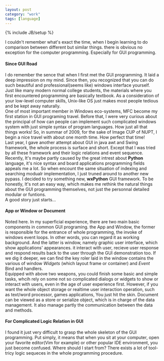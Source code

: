 ```yaml
---
layout: post
category: "work"
tags: [language]
---
```

{% include JB/setup %}

I couldn't remember what's exact the time, when I begin learning to do comparison between different but similar things. there is obvious no exception for the computer programming. Especially for GUI programming.
#### Since GUI Road ####
I do remember the sence that when I first met the GUI programming. It laid a deep impression on my mind. Since then, you recognized that you can do such beautiful and professional\(seems like\) windows interface yourself.  
Just like many modern normal college students, the materials where you first encountered programming are basically textbook. As a consideration of your low\-level computer skills, Unix-like OS just makes most people tedious and be kept away naturally.  
One of most important member in Windows eco-systems, MFC become my first station in GUI programing travel. Before that, I were very curious about the principal of how can people can implement such complicated windows system with just simple syntax of program languages. How just all that things works\!  So, in summar of 2009, for the sake of Image CUP of NUPT, I begin a nice travel with about one month time. How perfect that time!  
Last year, I gave another attempt about GUI in java awt and Swing framework, the whole process is surface and short. Except that I was tried by all these framework and their logic relations and event sequence.  
Recently, It's maybe partly caused by the great intrest about **Python** language, it's nice syntax and board applications programming fields appeals me a lot.  So when encount the same situation of indexing and searching modualr implementation, I just truned around to another new pypass. I decided to try something new, **wxPython** GUI framework. To be honestly, It's not an easy way, which makes me rethink the natural things about the GUI programming themselves, not just the personnal detailed modular or funtions.  
A good story just starts...   

#### **App** or **Window** or **Document**
Noted here. In my superficial experience, there are two main basic components in common GUI programing. the App and Window, the former is responsible for the entrance of whole programming, the invoke of windows event loops. In other words, you can regard it as working background. And the latter is window, namely graphic user interface, which show applications' appearances. it interact with user, recieve user response and respond results back to the user through the GUI demonstration too. If we dig it deeper, we can find the key roler laid in the window contains the various of window *Widgets* \(which layout frame or container\) and *Event* Bind and handlers.  
Equipped with above two weapons, you could finish some basic and simple tasks, whcih rely on some not so complicated dialogs or widgets to show or interact with users, even in the age of user experience first. However, if you want the whole object storage or realtime user interaction operation, such as text/word processor, games applications, You just hit the skin. Document can be viewed as a store or serialize object, which is in charge of the data management. It also manage partly the communication between the data and methods. 
#### For Complicated Logic Relation in GUI ####
I found it just very difficult to grasp the whole skeleton of the GUI programming. Put simply, it means that when you sit at your computer, open your favorite editor\(Vim for example\) or other popular IDE environment, you just become confused. Where should I start from? There exists a lot of tool-tricy logic sequeces in the whole programming procedure. 
